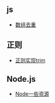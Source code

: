 ## js
- [数组去重](./js/arrayDedulplication.md)

## 正则
- [正则实现trim](./regExp/regExp.md
)

## Node.js
- [Node一些资源](./node/resource.md)